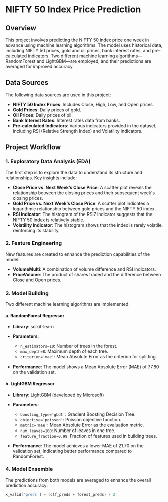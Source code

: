 # NIFTY 50 Index Price Prediction

## Overview

This project involves predicting the NIFTY 50 index price one week in advance using machine learning algorithms. The model uses historical data, including NIFTY 50 prices, gold and oil prices, bank interest rates, and pre-calculated indicators. Two different machine learning algorithms—RandomForest and LightGBM—are employed, and their predictions are averaged for improved accuracy.

## Data Sources

The following data sources are used in this project:

- **NIFTY 50 Index Prices**: Includes Close, High, Low, and Open prices.
- **Gold Prices**: Daily prices of gold.
- **Oil Prices**: Daily prices of oil.
- **Bank Interest Rates**: Interest rates data from banks.
- **Pre-calculated Indicators**: Various indicators provided in the dataset, including RSI (Relative Strength Index) and Volatility indicators.

## Project Workflow

### 1. Exploratory Data Analysis (EDA)

The first step is to explore the data to understand its structure and relationships. Key insights include:

- **Close Price vs. Next Week’s Close Price**: A scatter plot reveals the relationship between the closing prices and their subsequent week's closing prices.
- **Gold Price vs. Next Week’s Close Price**: A scatter plot indicates a logarithmic relationship between gold prices and the NIFTY 50 index.
- **RSI Indicator**: The histogram of the RSI7 indicator suggests that the NIFTY 50 index is relatively stable.
- **Volatility Indicator**: The histogram shows that the index is rarely volatile, reinforcing its stability.

### 2. Feature Engineering

New features are created to enhance the prediction capabilities of the model:

- **VolumeMulti**: A combination of volume difference and RSI indicators.
- **PriceVolume**: The product of shares traded and the difference between Close and Open prices.

### 3. Model Building

Two different machine learning algorithms are implemented:

#### a. **RandomForest Regressor**
- **Library**: scikit-learn
- **Parameters**:
  - `n_estimators=10`: Number of trees in the forest.
  - `max_depth=8`: Maximum depth of each tree.
  - `criterion='mae'`: Mean Absolute Error as the criterion for splitting.

- **Performance**: The model shows a Mean Absolute Error (MAE) of 77.80 on the validation set.

#### b. **LightGBM Regressor**
- **Library**: LightGBM (developed by Microsoft)
- **Parameters**:
  - `boosting_type='gbdt'`: Gradient Boosting Decision Tree.
  - `objective='poisson'`: Poisson objective function.
  - `metric='mae'`: Mean Absolute Error as the evaluation metric.
  - `num_leaves=100`: Number of leaves in one tree.
  - `feature_fraction=0.99`: Fraction of features used in building trees.

- **Performance**: The model achieves a lower MAE of 21.70 on the validation set, indicating better performance compared to RandomForest.

### 4. Model Ensemble

The predictions from both models are averaged to enhance the overall prediction accuracy:

```python
x_valid['preds'] = (clf_preds + forest_preds) / 2
